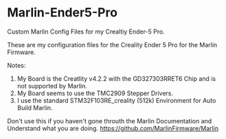 # Marlin-Ender5-Pro

Custom Marlin Config Files for my Crealtiy Ender-5 Pro.

These are my configuration files for the Creality Ender 5 Pro for the Marlin Firmware.

Notes:

1. My Board is the Creatlity v4.2.2 with the GD327303RRET6 Chip and is not supported by Marlin.
2. My Board seems to use the TMC2909 Stepper Drivers.
3. I use the standard STM32F103RE_creality (512k) Environment for Auto Build Marlin.

Don't use this if you haven't gone throuth the Marlin Documentation and Understand what you are doing.
https://github.com/MarlinFirmware/Marlin

